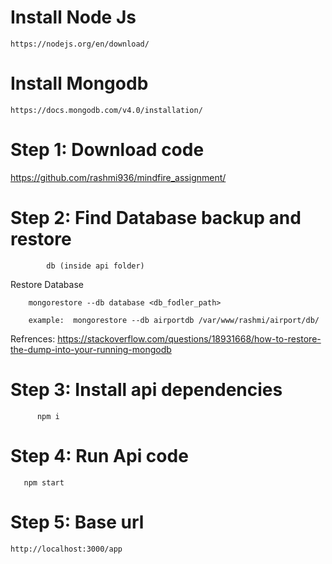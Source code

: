 #  Install Node Js

    https://nodejs.org/en/download/

# Install Mongodb

    https://docs.mongodb.com/v4.0/installation/
    
# Step 1: Download code 

 https://github.com/rashmi936/mindfire_assignment/
 
# Step 2: Find Database backup and restore 
          
            db (inside api folder)       
            
   Restore Database 

        mongorestore --db database <db_fodler_path>

        example:  mongorestore --db airportdb /var/www/rashmi/airport/db/
      
   Refrences:
      https://stackoverflow.com/questions/18931668/how-to-restore-the-dump-into-your-running-mongodb
   
 

# Step 3: Install api dependencies


          npm i 

# Step 4: Run Api code   


       npm start

# Step 5: Base url 

    http://localhost:3000/app




